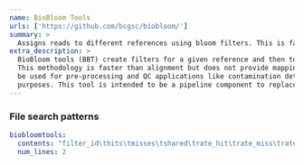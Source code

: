 ```yaml
---
name: BioBloom Tools
urls: ['https://github.com/bcgsc/biobloom/']
summary: >
  Assigns reads to different references using bloom filters. This is faster than alignment and can be used for contamination detection
extra_description: >
  BioBloom tools (BBT) create filters for a given reference and then to categorize sequences.
  This methodology is faster than alignment but does not provide mapping locations. BBT was initially intended to
  be used for pre-processing and QC applications like contamination detection, but is flexible to accommodate other
  purposes. This tool is intended to be a pipeline component to replace costly alignment steps.
---
```


### File search patterns

```yaml
biobloomtools:
  contents: "filter_id\thits\tmisses\tshared\trate_hit\trate_miss\trate_shared"
  num_lines: 2
```